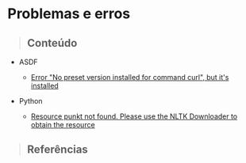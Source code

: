 # Problemas e erros

> ## **Conteúdo**

- ASDF

  - [Error "No preset version installed for command curl", but it's installed](/problems/asdf/error-no-preset-version-installed-for-command-curl-but-its-installed.md)

- Python

  - [Resource punkt not found. Please use the NLTK Downloader to obtain the resource](/problems/python/resource-punkt-not-found.md)

> ## **Referências**